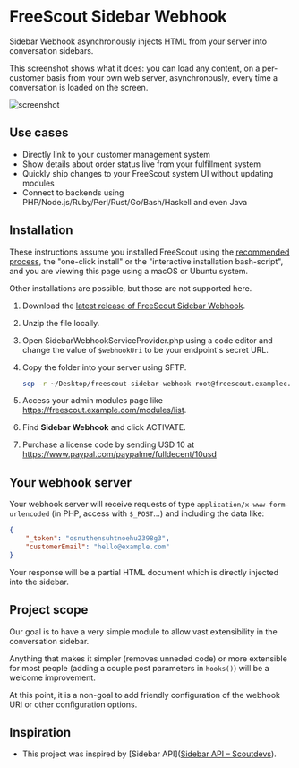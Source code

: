# FreeScout Sidebar Webhook
Sidebar Webhook asynchronously injects HTML from your server into conversation sidebars.

This screenshot shows what it does: you can load any content, on a per-customer basis from your own web server, asynchronously, every time a conversation is loaded on the screen.

![screenshot](/Users/williamentriken/Developer/freescout-sidebar-webhook/screenshot.png)

## Use cases

- Directly link to your customer management system
- Show details about order status live from your fulfillment system
- Quickly ship changes to your FreeScout system UI without updating modules
- Connect to backends using PHP/Node.js/Ruby/Perl/Rust/Go/Bash/Haskell and even Java

## Installation

These instructions assume you installed FreeScout using the [recommended process](https://github.com/freescout-helpdesk/freescout/wiki/Installation-Guide), the "one-click install" or the "interactive installation bash-script", and you are viewing this page using a macOS or Ubuntu system.

Other installations are possible, but those are not supported here.

1. Download the [latest release of FreeScout Sidebar Webhook](https://github.com/fulldecent/freescout-sidebar-webhook/releases).

2. Unzip the file locally.

3. Open SidebarWebhookServiceProvider.php using a code editor and change the value of `$webhookUri` to be your endpoint's secret URL.

4. Copy the folder into your server using SFTP.

   ```sh
   scp -r ~/Desktop/freescout-sidebar-webhook root@freescout.examplec.com:/var/www/html/Modules/SidebarWebhook/
   ```

5. Access your admin modules page like https://freescout.example.com/modules/list.

5. Find **Sidebar Webhook** and click ACTIVATE.
6. Purchase a license code by sending USD 10 at https://www.paypal.com/paypalme/fulldecent/10usd

## Your webhook server

Your webhook server will receive requests of type `application/x-www-form-urlencoded` (in PHP, access with `$_POST`...) and including the data like:

```json
{ 
    "_token": "osnuthensuhtnoehu2398g3",
    "customerEmail": "hello@example.com"
}
```

Your response will be a partial HTML document which is directly injected into the sidebar.

## Project scope

Our goal is to have a very simple module to allow vast extensibility in the conversation sidebar.

Anything that makes it simpler (removes unneded code) or more extensible for most people (adding a couple post parameters in `hooks()`) will be a welcome improvement.

At this point, it is a non-goal to add friendly configuration of the webhook URI or other configuration options.

## Inspiration

* This project was inspired by [Sidebar API]([Sidebar API – Scoutdevs](https://scoutdevs.com/downloads/sidebar-api/)).
